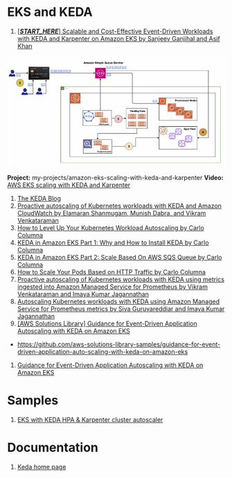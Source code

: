 <h1>EKS and KEDA</h1>

1. [[**_START_HERE_**] Scalable and Cost-Effective Event-Driven Workloads with KEDA and Karpenter on Amazon EKS by Sanjeev Ganjihal and Asif Khan](https://aws.amazon.com/blogs/containers/scalable-and-cost-effective-event-driven-workloads-with-keda-and-karpenter-on-amazon-eks/)

  <img src="./images/amazon-eks-keda-1.png" title="amazon-eks-keda-1.png" width="900"/>

**Project:** my-projects/amazon-eks-scaling-with-keda-and-karpenter
**Video:** [AWS EKS scaling with KEDA and Karpenter](https://www.youtube.com/watch?v=yOzyXY97CrI)
1. [The KEDA Blog](https://keda.sh/blog/)
1. [Proactive autoscaling of Kubernetes workloads with KEDA and Amazon CloudWatch by Elamaran Shanmugam, Munish Dabra, and Vikram Venkataraman ](https://aws.amazon.com/blogs/mt/proactive-autoscaling-of-kubernetes-workloads-with-keda-using-metrics-ingested-into-amazon-cloudwatch/)
1. [How to Level Up Your Kubernetes Workload Autoscaling by Carlo Columna](https://medium.com/@carlocolumna/eda-in-amazon-eks-install-keda-82849cf31f01)
1. [KEDA in Amazon EKS Part 1: Why and How to Install KEDA by Carlo Columna](https://dev.to/carlocolumna/keda-in-amazon-eks-why-and-how-to-install-keda-44pa)
1. [KEDA in Amazon EKS Part 2: Scale Based On AWS SQS Queue by Carlo Columna](https://dev.to/carlocolumna/keda-in-amazon-eks-part-2-scale-based-on-aws-sqs-queue-5g4d)
1. [How to Scale Your Pods Based on HTTP Traffic  by Carlo Columna](https://medium.com/@carlocolumna/how-to-scale-your-pods-based-on-http-traffic-d58221d5e7f1)
1. [Proactive autoscaling of Kubernetes workloads with KEDA using metrics ingested into Amazon Managed Service for Prometheus by Vikram Venkataraman and Imaya Kumar Jagannathan](https://aws.amazon.com/blogs/mt/proactive-autoscaling-kubernetes-workloads-keda-metrics-ingested-into-aws-amp/)
1. [Autoscaling Kubernetes workloads with KEDA using Amazon Managed Service for Prometheus metrics by Siva Guruvareddiar and Imaya Kumar Jagannathan](https://aws.amazon.com/blogs/mt/autoscaling-kubernetes-workloads-with-keda-using-amazon-managed-service-for-prometheus-metrics/)
1. [[AWS Solutions Library] Guidance for Event-Driven Application Autoscaling with KEDA on Amazon EKS](https://aws.amazon.com/solutions/guidance/event-driven-application-autoscaling-with-keda-on-amazon-eks/)
- https://github.com/aws-solutions-library-samples/guidance-for-event-driven-application-auto-scaling-with-keda-on-amazon-eks
1. [Guidance for Event-Driven Application Autoscaling with KEDA on Amazon EKS](https://aws-solutions-library-samples.github.io/compute/event-driven-application-autoscaling-with-keda-on-amazon-eks.html)

# Samples

1. [EKS with KEDA HPA & Karpenter cluster autoscaler](https://github.com/aws-samples/amazon-eks-scaling-with-keda-and-karpenter)

# Documentation

1. [Keda home page](https://keda.sh/)